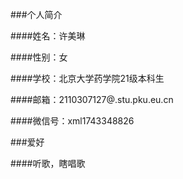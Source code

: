 ###个人简介

####姓名：许美琳

####性别：女

####学校：北京大学药学院21级本科生

####邮箱：2110307127@.stu.pku.eu.cn

####微信号：xml1743348826

###爱好

####听歌，瞎唱歌
<body>
  <p><img src="images/歌单.jpg>
    </body>

####跳舞。已会伦巴恰恰，桑巴学习中，爵士学习中

####爱小天（EXO）

###目前状况

####减肥困难期

####跑步困难期

####跆拳道学习期

